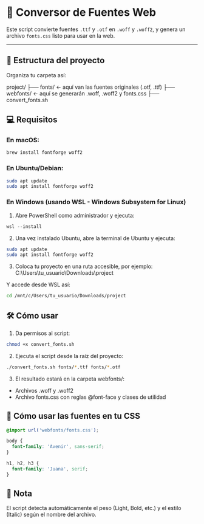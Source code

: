 # 🧰 Conversor de Fuentes Web

Este script convierte fuentes `.ttf` y `.otf` en `.woff` y `.woff2`, y genera un archivo `fonts.css` listo para usar en la web.

---

## 📁 Estructura del proyecto

Organiza tu carpeta así:

project/
├── fonts/ ← aquí van las fuentes originales (.otf, .ttf)
├── webfonts/ ← aquí se generarán .woff, .woff2 y fonts.css
├── convert_fonts.sh



## 💻 Requisitos

### En macOS:

```bash
brew install fontforge woff2
```
### En Ubuntu/Debian:
```bash
sudo apt update
sudo apt install fontforge woff2
```
### En Windows (usando WSL - Windows Subsystem for Linux)
1. Abre PowerShell como administrador y ejecuta:
```powershell
wsl --install
```
2. Una vez instalado Ubuntu, abre la terminal de Ubuntu y ejecuta:
```bash
sudo apt update
sudo apt install fontforge woff2
```
3. Coloca tu proyecto en una ruta accesible, por ejemplo:
C:\\Users\\tu_usuario\\Downloads\\project

Y accede desde WSL así:
```bash
cd /mnt/c/Users/tu_usuario/Downloads/project
```


## 🛠️ Cómo usar
1. Da permisos al script:
```bash
chmod +x convert_fonts.sh
```
2. Ejecuta el script desde la raíz del proyecto:
```bash
./convert_fonts.sh fonts/*.ttf fonts/*.otf
```

3. El resultado estará en la carpeta webfonts/:
- Archivos .woff y .woff2
- Archivo fonts.css con reglas @font-face y clases de utilidad


## 🎨 Cómo usar las fuentes en tu CSS
```css
@import url('webfonts/fonts.css');

body {
  font-family: 'Avenir', sans-serif;
}

h1, h2, h3 {
  font-family: 'Juana', serif;
}
```

## 📌 Nota
El script detecta automáticamente el peso (Light, Bold, etc.) y el estilo (Italic) según el nombre del archivo.

